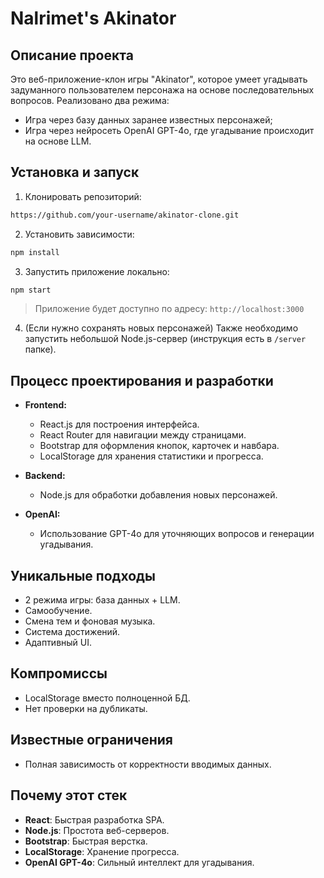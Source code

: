 # Nalrimet's Akinator

## Описание проекта

Это веб-приложение-клон игры "Akinator", которое умеет угадывать задуманного пользователем персонажа на основе последовательных вопросов.
Реализовано два режима:

- Игра через базу данных заранее известных персонажей;
- Игра через нейросеть OpenAI GPT-4o, где угадывание происходит на основе LLM.

## Установка и запуск

1. Клонировать репозиторий:

```bash
https://github.com/your-username/akinator-clone.git
```

2. Установить зависимости:

```bash
npm install
```

3. Запустить приложение локально:

```bash
npm start
```

> Приложение будет доступно по адресу: `http://localhost:3000`

4. (Если нужно сохранять новых персонажей) Также необходимо запустить небольшой Node.js-сервер (инструкция есть в `/server` папке).


## Процесс проектирования и разработки

- **Frontend:**

  - React.js для построения интерфейса.
  - React Router для навигации между страницами.
  - Bootstrap для оформления кнопок, карточек и навбара.
  - LocalStorage для хранения статистики и прогресса.

- **Backend:**

  - Node.js для обработки добавления новых персонажей.

- **OpenAI:**

  - Использование GPT-4o для уточняющих вопросов и генерации угадывания.


## Уникальные подходы

- 2 режима игры: база данных + LLM.
- Самообучение.
- Смена тем и фоновая музыка.
- Система достижений.
- Адаптивный UI.


## Компромиссы

- LocalStorage вместо полноценной БД.
- Нет проверки на дубликаты.


## Известные ограничения

- Полная зависимость от корректности вводимых данных.


## Почему этот стек

- **React**: Быстрая разработка SPA.
- **Node.js**: Простота веб-серверов.
- **Bootstrap**: Быстрая верстка.
- **LocalStorage**: Хранение прогресса.
- **OpenAI GPT-4o**: Сильный интеллект для угадывания.

